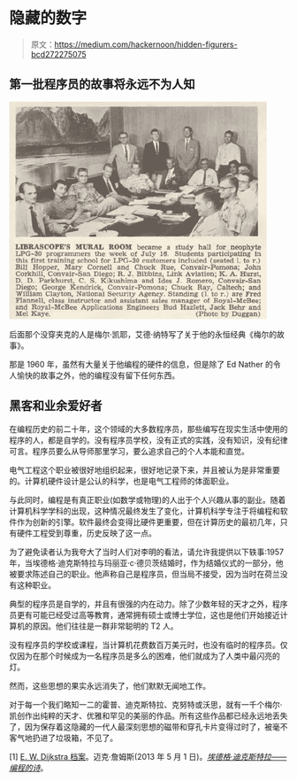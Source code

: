 # 隐藏的数字

> 原文：<https://medium.com/hackernoon/hidden-figurers-bcd272275075>

## 第一批程序员的故事将永远不为人知

![](img/ca832ac02f02e4e34a15d007d79398f8.png)

后面那个没穿夹克的人是梅尔·凯耶，艾德·纳特写了关于他的永恒经典《梅尔的故事》。

那是 1960 年，虽然有大量关于他编程的硬件的信息，但是除了 Ed Nather 的令人愉快的故事之外，他的编程没有留下任何东西。

## 黑客和业余爱好者

在编程历史的前二十年，这个领域的大多数程序员，那些编写在现实生活中使用的程序的人，都是自学的。没有程序员学校，没有正式的实践，没有知识，没有纪律可言。程序员要么从导师那里学习，要么追求自己的个人本能和直觉。

电气工程这个职业被很好地组织起来，很好地记录下来，并且被认为是非常重要的。计算机硬件设计是公认的科学，也是电气工程师的体面职业。

与此同时，编程是有真正职业(如数学或物理)的人出于个人兴趣从事的副业。随着计算机科学学科的出现，这种情况最终发生了变化，计算机科学专注于将编程和软件作为创新的引擎。软件最终会变得比硬件更重要，但在计算历史的最初几年，只有硬件工程受到尊重，历史反映了这一点。

为了避免读者认为我夸大了当时人们对李明的看法，请允许我提供以下轶事:1957 年，当埃德格·迪克斯特拉与玛丽亚·c·德贝茨结婚时，作为结婚仪式的一部分，他被要求陈述自己的职业。他声称自己是程序员，但当局不接受，因为当时在荷兰没有这种职业。

典型的程序员是自学的，并且有很强的内在动力。除了少数年轻的天才之外，程序员更有可能已经受过高等教育，通常拥有硕士或博士学位，这也是他们开始接近计算机的原因。他们往往是一群非常聪明的 T2 人。

没有程序员的学校或课程，当计算机花费数百万美元时，也没有临时的程序员。仅仅因为在那个时候成为一名程序员是多么的困难，他们就成为了人类中最闪亮的灯。

然而，这些思想的果实永远消失了，他们默默无闻地工作。

对于每一个我们略知一二的霍普、迪克斯特拉、克努特或沃思，就有一千个梅尔·凯创作出纯粹的天才、优雅和罕见的美丽的作品。所有这些作品都已经永远地丢失了，因为保存着这隐藏的一代人最深刻思想的磁带和穿孔卡片变得过时了，被毫不客气地扔进了垃圾箱，不见了。

[1] [E. W. Dijkstra 档案](http://www.cs.utexas.edu/users/EWD/transcriptions/EWD03xx/EWD340.html)。迈克·詹姆斯(2013 年 5 月 1 日)。[*埃德格·迪克斯特拉——编程的诗*](http://www.i-programmer.info/history/people/144-dijkstra.html)。